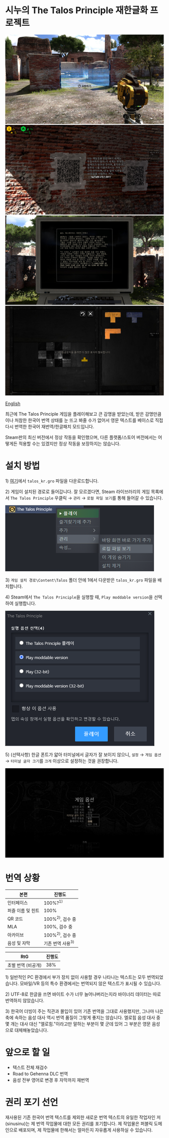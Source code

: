 # 시누의 The Talos Principle 재한글화 프로젝트

![스크린샷](images/1.jpg)
![스크린샷](images/2.jpg)
![스크린샷](images/3.jpg)
![스크린샷](images/4.jpg)

[English](README_en.md)

최근에 The Talos Principle 게임을 플레이해보고 큰 감명을 받았는데, 받은 감명만큼이나 처참한 한국어 번역 상태를 눈 뜨고 봐줄 수가 없어서 영문 텍스트를 베이스로 직접 다시 번역한 한국어 재번역/한글패치 모드입니다.

Steam판의 최신 버전에서 정상 작동을 확인했으며, 다른 플랫폼/스토어 버전에서는 어떻게든 적용할 수는 있겠지만 정상 작동을 보장하지는 않습니다.

# 설치 방법

1\) [여기](https://github.com/sinusinu/TalosRetranslationKR/releases)에서 `talos_kr.gro` 파일을 다운로드합니다.

2\) 게임이 설치된 경로로 들어갑니다. 잘 모르겠다면, Steam 라이브러리의 게임 목록에서 `The Talos Principle` 우클릭 → `관리` → `로컬 파일 보기`를 통해 들어갈 수 있습니다.

![로컬 파일 보기](images/localfiles.png)

3\) `게임 설치 경로\Content\Talos` 폴더 안에 1에서 다운받은 `talos_kr.gro` 파일을 배치합니다.

4\) Steam에서 `The Talos Principle`을 실행할 때, `Play moddable version`을 선택하여 실행합니다.

![Play moddable version](images/launch.png)

5\) (선택사항) 한글 폰트가 얇아 터미널에서 글자가 잘 보이지 않으니, `설정` → `게임 옵션` → `터미널 글자 크기`를 `크게` 이상으로 설정하는 것을 권장합니다.

![터미널 글자 크기](images/terminal.jpg)

# 번역 상황

| 본편 | 진행도 |
| --- | --- |
| 인터페이스 | 100%?<sup>1)</sup> |
| 퍼즐 이름 및 힌트 | 100% |
| QR 코드 | 100%<sup>2)</sup>, 검수 중 |
| MLA | 100%, 검수 중 |
| 아카이브 | 100%<sup>2)</sup>, 검수 중 |
| 음성 및 자막 | 기존 번역 사용<sup>3)</sup> |

| RtG | 진행도 |
| --- | --- |
| 초벌 번역 (비공개) | 38% |

1\) 일반적인 PC 환경에서 부가 장치 없이 사용할 경우 나타나는 텍스트는 모두 번역되었습니다. 모바일/VR 등의 특수 환경에서는 번역되지 않은 텍스트가 표시될 수 있습니다.

2\) UTF-8로 한글을 쓰면 바이트 수가 너무 늘어나버리는지라 바이너리 데이터는 따로 번역하지 않았습니다.

3\) 한국어 더빙이 주는 직관과 몰입이 있어 기존 번역을 그대로 사용했지만, 그나마 나은 축에 속하는 음성 대사 역시 번역 품질이 그렇게 좋지는 않습니다. 엘로힘 음성 대사 중 몇 개는 대사 대신 "엘로힘."이라고만 말하는 부분이 몇 군데 있어 그 부분은 영문 음성으로 대체해놓았습니다.

# 앞으로 할 일

- 텍스트 전체 재검수
- Road to Gehenna DLC 번역
- 음성 전부 영어로 변경 후 자막까지 재번역

# 권리 포기 선언

재사용된 기존 한국어 번역 텍스트를 제외한 새로운 번역 텍스트의 유일한 작업자인 저(sinusinu)는 제 번역 작업물에 대한 모든 권리를 포기합니다. 제 작업물은 퍼블릭 도메인으로 배포되며, 제 작업물에 한해서는 얼마든지 자유롭게 사용하실 수 있습니다.
